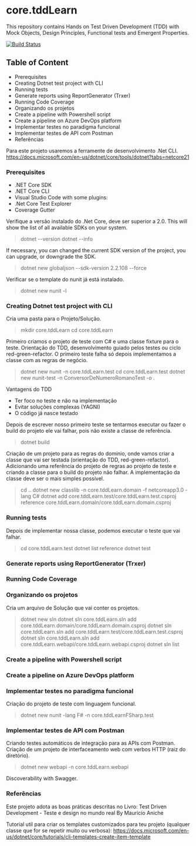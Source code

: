 ﻿# core.tddLearn
This repository contains Hands on Test Driven Development (TDD) with Mock Objects, Design Principles, Functional tests and Emergent Properties.

[![Build Status](https://rodrigolessa.visualstudio.com/core.tddLearn/_apis/build/status/rodrigolessa.core.tddLearn?branchName=master)](https://rodrigolessa.visualstudio.com/core.tddLearn/_build?definitionId=2&_a=summary&view=runs)

## Table of Content
 - Prerequisites
 - Creating Dotnet test project with CLI
 - Running tests
 - Generate reports using ReportGenerator (Trxer)
 - Running Code Coverage
 - Organizando os projetos
 - Create a pipeline with Powershell script
 - Create a pipeline on Azure DevOps platform
 - Implementar testes no paradigma funcional
 - Implementar testes de API com Postman
 - Referências

Para este projeto usaremos a ferramente de desenvolvimento .Net CLI.
https://docs.microsoft.com/en-us/dotnet/core/tools/dotnet?tabs=netcore21

### Prerequisites

 - .NET Core SDK
 - .NET Core CLI
 - Visual Studio Code with some plugins:
  - .Net Core Test Explorer
  - Coverage Gutter

Verifique a versão instalado do .Net Core, deve ser superior a 2.0. This will show the list of all available SDKs on your system.
> dotnet --version
> dotnet --info

If necessary, you can changed the current SDK version of the project, you can upgrade, or downgrade the SDK.
> dotnet new globaljson --sdk-version 2.2.108 --force

Verificar se o template do nunit já está instalado.
> dotnet new nunit -l

### Creating Dotnet test project with CLI

Cria uma pasta para o Projeto/Solução.
> mkdir core.tddLearn
> cd core.tddLearn

Primeiro criamos o projeto de teste com C# e uma classe fixture para o teste. Orientação do TDD, desenvolvimento guiado pelos testes ou ciclo red-green-refactor. O primeiro teste falha só depois implementamos a classe com as regras de negócio.
> dotnet new nunit -n core.tddLearn.test
> cd core.tddLearn.test
> dotnet new nunit-test -n ConversorDeNumeroRomanoTest -o .

Vantagens do TDD
 - Ter foco no teste e não na implementação
 - Evitar soluções complexas (YAGNI)
 - O código já nasce testado

Depois de escrever nosso primeiro teste se tentarmos executar ou fazer o build do projeto ele vai falhar, pois não existe a classe de referência.
> dotnet build

Criação de um projeto para as regras do domínio, onde vamos criar a classe que vai ser testada (orientação do TDD, red-green-refactor). Adicionando uma referência do projeto de regras ao projeto de teste e criando a classe para o build do projeto não falhar. A implementação da classe deve ser o mais simples possível.
> cd ..
> dotnet new classlib -n core.tddLearn.domain -f netcoreapp3.0 -lang C#
> dotnet add core.tddLearn.test/core.tddLearn.test.csproj reference core.tddLearn.domain/core.tddLearn.domain.csproj

### Running tests

Depois de implementar nossa classe, podemos executar o teste que vai falhar.
> cd core.tddLearn.test
> dotnet list reference
> dotnet test

### Generate reports using ReportGenerator (Trxer)

### Running Code Coverage

### Organizando os projetos

Cria um arquivo de Solução que vai conter os projetos.
> dotnet new sln
> dotnet sln core.tddLearn.sln add core.tddLearn.domain/core.tddLearn.domain.csproj
> dotnet sln core.tddLearn.sln add core.tddLearn.test/core.tddLearn.test.csproj
> dotnet sln core.tddLearn.sln add core.tddLearn.webapi/core.tddLearn.webapi.csproj
> dotnet sln list

### Create a pipeline with Powershell script

### Create a pipeline on Azure DevOps platform

### Implementar testes no paradigma funcional

Criação do projeto de teste com linguagem funcional.
> dotnet new nunit -lang F# -n core.tddLearnFSharp.test

### Implementar testes de API com Postman

Criando testes automáticos de integração para as APIs com Postman.
Criação de um projeto de interfaceamento web com verbos HTTP (raiz do diretório).
> dotnet new webapi -n core.tddLearn.webapi

Discoverability with Swagger.

### Referências

Este projeto adota as boas práticas descritas no Livro:
Test Driven Development - Teste e design no mundo real
By Mauricio Aniche

Tutorial util para criar os templates customizados para teu projeto (qualquer classe que for se repetir muito ou verbosa):
https://docs.microsoft.com/en-us/dotnet/core/tutorials/cli-templates-create-item-template